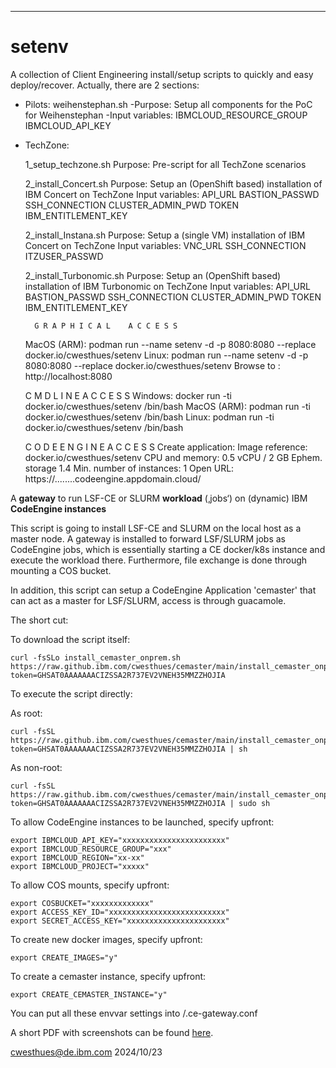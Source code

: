 ---

# setenv

A collection of Client Engineering install/setup scripts
to quickly and easy deploy/recover.
Actually, there are 2 sections:

+ Pilots:
  weihenstephan.sh
   -Purpose: Setup all components for the PoC for Weihenstephan
  -Input variables: IBMCLOUD_RESOURCE_GROUP   IBMCLOUD_API_KEY

+ TechZone:
   
   1_setup_techzone.sh
     Purpose: Pre-script for all TechZone scenarios


   2_install_Concert.sh
     Purpose: Setup an (OpenShift based) installation of IBM Concert on TechZone
   Input variables:
     API_URL BASTION_PASSWD SSH_CONNECTION CLUSTER_ADMIN_PWD TOKEN IBM_ENTITLEMENT_KEY

   2_install_Instana.sh
     Purpose: Setup a (single VM) installation of IBM Concert on TechZone
   Input variables:
     VNC_URL SSH_CONNECTION ITZUSER_PASSWD


   2_install_Turbonomic.sh
     Purpose: Setup an (OpenShift based) installation of IBM Turbonomic on TechZone
   Input variables:
     API_URL BASTION_PASSWD SSH_CONNECTION CLUSTER_ADMIN_PWD TOKEN IBM_ENTITLEMENT_KEY




        G R A P H I C A L    A C C E S S
   MacOS (ARM):
      podman run --name setenv -d -p 8080:8080 --replace docker.io/cwesthues/setenv
   Linux:
      podman run --name setenv -d -p 8080:8080 --replace docker.io/cwesthues/setenv
   Browse to : http://localhost:8080

   C M D L I N E    A C C E S S
   Windows:
      docker run -ti docker.io/cwesthues/setenv /bin/bash
   MacOS (ARM):
      podman run -ti docker.io/cwesthues/setenv /bin/bash
   Linux:
      podman run -ti docker.io/cwesthues/setenv /bin/bash

   C O D E E N G I N E    A C C E S S
   Create application:
      Image reference: docker.io/cwesthues/setenv
      CPU and memory: 0.5 vCPU / 2 GB   Ephem. storage 1.4
      Min. number of instances: 1
   Open URL: https://........codeengine.appdomain.cloud/














A **gateway** to run LSF-CE or SLURM **workload** (‚jobs‘) on (dynamic) IBM **CodeEngine instances**


This script is going to install LSF-CE and SLURM on the local host
as a master node. A gateway is installed to forward LSF/SLURM jobs
as CodeEngine jobs, which is essentially starting a CE docker/k8s
instance and execute the workload there. Furthermore, file exchange
is done through mounting a COS bucket.

In addition, this script can setup a CodeEngine Application 'cemaster'
that can act as a master for LSF/SLURM, access is through guacamole.

The short cut:

To download the script itself:
```
curl -fsSLo install_cemaster_onprem.sh  https://raw.github.ibm.com/cwesthues/cemaster/main/install_cemaster_onprem.sh?token=GHSAT0AAAAAAACIZSSA2R737EV2VNEH35MMZZHOJIA

```
To execute the script directly:

As root:
```
curl -fsSL https://raw.github.ibm.com/cwesthues/cemaster/main/install_cemaster_onprem.sh?token=GHSAT0AAAAAAACIZSSA2R737EV2VNEH35MMZZHOJIA | sh
```
As non-root:
```
curl -fsSL https://raw.github.ibm.com/cwesthues/cemaster/main/install_cemaster_onprem.sh?token=GHSAT0AAAAAAACIZSSA2R737EV2VNEH35MMZZHOJIA | sudo sh
```

To allow CodeEngine instances to be launched, specify upfront:

```
export IBMCLOUD_API_KEY="xxxxxxxxxxxxxxxxxxxxxxx"
export IBMCLOUD_RESOURCE_GROUP="xxx"
export IBMCLOUD_REGION="xx-xx"
export IBMCLOUD_PROJECT="xxxxx"
```
To allow COS mounts, specify upfront:

```
export COSBUCKET="xxxxxxxxxxxxx"
export ACCESS_KEY_ID="xxxxxxxxxxxxxxxxxxxxxxxxxx"
export SECRET_ACCESS_KEY="xxxxxxxxxxxxxxxxxxxxxx"
```
To create new docker images, specify upfront:
```
export CREATE_IMAGES="y"
```
To create a cemaster instance, specify upfront:
```
export CREATE_CEMASTER_INSTANCE="y"
```
You can put all these envvar settings into <cwd>/.ce-gateway.conf
  
A short PDF with screenshots can be found [here](https://github.ibm.com/cwesthues/cemaster/blob/main/LSF-CodeEngine-Gateway.pdf).

cwesthues@de.ibm.com 2024/10/23
